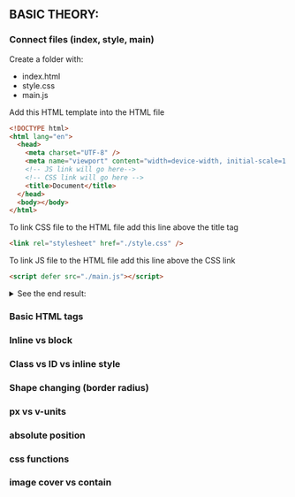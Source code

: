 ## BASIC THEORY:

### Connect files (index, style, main)

Create a folder with:

- index.html
- style.css
- main.js

Add this HTML template into the HTML file

```html
<!DOCTYPE html>
<html lang="en">
  <head>
    <meta charset="UTF-8" />
    <meta name="viewport" content="width=device-width, initial-scale=1.0" />
    <!-- JS link will go here-->
    <!-- CSS link will go here -->
    <title>Document</title>
  </head>
  <body></body>
</html>
```

To link CSS file to the HTML file add this line above the title tag

```html
<link rel="stylesheet" href="./style.css" />
```

To link JS file to the HTML file add this line above the CSS link

```html
<script defer src="./main.js"></script>
```

<details>
  <summary>See the end result:</summary>

```html
<!DOCTYPE html>
<html lang="en">
  <head>
    <meta charset="UTF-8" />
    <meta name="viewport" content="width=device-width, initial-scale=1.0" />
    <script defer src="./main.js"></script>
    <link rel="stylesheet" href="./style.css" />
    <title>Document</title>
  </head>

  <body></body>
</html>
```

</details>

### Basic HTML tags

### Inline vs block

### Class vs ID vs inline style

### Shape changing (border radius)

### px vs v-units

### absolute position

### css functions

### image cover vs contain
